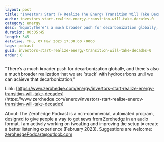 ```yaml
---
layout: post
title: "Investors Start To Realize The Energy Transition Will Take Decades"
audio: investors-start-realize-energy-transition-will-take-decades-0
category: energy
desc: "&quot;There's a much broader push for decarbonization globally, and there's also a much broader realization that we are 'stuck' with hydrocarbons until we can achieve that decarbonization,&quot;"
duration: 00:05:45
length: 345
datetime: Thu, 09 Mar 2023 17:30:00 +0000
tags: podcast
guid: investors-start-realize-energy-transition-will-take-decades-0
order: 0
---
```

&quot;There's a much broader push for decarbonization globally, and there's also a much broader realization that we are 'stuck' with hydrocarbons until we can achieve that decarbonization,&quot;

Link: [https://www.zerohedge.com/energy/investors-start-realize-energy-transition-will-take-decades](https://www.zerohedge.com/energy/investors-start-realize-energy-transition-will-take-decades)

About: The Zerohedge Podcast is a non-commercial, automated program, designed to give people a way to get news from Zerohedge in an audio format.  I am actively working on tweaking and improving the setup to create a better listening experience (February 2023).  Suggestions are welcome: [zerohedgePodcast@outlook.com](mailto:zerohedgePodcast@outlook.com)